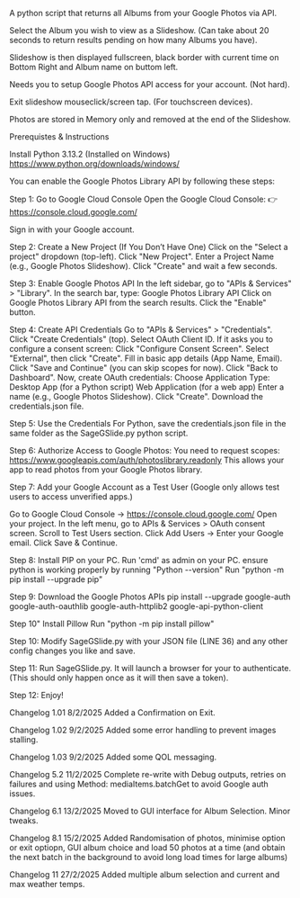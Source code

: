 A python script that returns all Albums from your Google Photos via API. 

Select the Album you wish to view as a Slideshow. (Can take about 20 seconds to return results pending on how many Albums you have).

Slideshow is then displayed fullscreen, black border with current time on Bottom Right and Album name on buttom left.

Needs you to setup Google Photos API access for your account. (Not hard).

Exit slideshow mouseclick/screen tap. (For touchscreen devices).

Photos are stored in Memory only and removed at the end of the Slideshow.


Prerequistes & Instructions

Install Python 3.13.2 (Installed on Windows)
https://www.python.org/downloads/windows/


You can enable the Google Photos Library API by following these steps:

Step 1: Go to Google Cloud Console
Open the Google Cloud Console:
👉 https://console.cloud.google.com/

Sign in with your Google account.

Step 2: Create a New Project (If You Don’t Have One)
Click on the "Select a project" dropdown (top-left).
Click "New Project".
Enter a Project Name (e.g., Google Photos Slideshow).
Click "Create" and wait a few seconds.


Step 3: Enable Google Photos API
In the left sidebar, go to "APIs & Services" > "Library".
In the search bar, type:
Google Photos Library API
Click on Google Photos Library API from the search results.
Click the "Enable" button.


Step 4: Create API Credentials
Go to "APIs & Services" > "Credentials".
Click "Create Credentials" (top).
Select OAuth Client ID.
If it asks you to configure a consent screen:
Click "Configure Consent Screen".
Select "External", then click "Create".
Fill in basic app details (App Name, Email).
Click "Save and Continue" (you can skip scopes for now).
Click "Back to Dashboard".
Now, create OAuth credentials:
Choose Application Type:
Desktop App (for a Python script)
Web Application (for a web app)
Enter a name (e.g., Google Photos Slideshow).
Click "Create".
Download the credentials.json file.


Step 5: Use the Credentials
For Python, save the credentials.json file in the same folder as the SageGSlide.py python script.


Step 6: Authorize Access to Google Photos:
You need to request scopes:
https://www.googleapis.com/auth/photoslibrary.readonly
This allows your app to read photos from your Google Photos library.

Step 7: Add your Google Account as a Test User
(Google only allows test users to access unverified apps.)

Go to Google Cloud Console → https://console.cloud.google.com/
Open your project.
In the left menu, go to APIs & Services > OAuth consent screen.
Scroll to Test Users section.
Click Add Users → Enter your Google email.
Click Save & Continue.

Step 8: Install PIP on your PC.
Run 'cmd' as admin on your PC.
ensure python is working properly by running 
"Python --version"
Run "python -m pip install --upgrade pip"

Step 9: Download the Google Photos APIs
pip install --upgrade google-auth google-auth-oauthlib google-auth-httplib2 google-api-python-client

Step 10" Install Pillow
Run "python -m pip install pillow"

Step 10: Modify SageGSlide.py with your JSON file (LINE 36) and any other config changes you like and save.

Step 11:  Run SageGSlide.py.  It will launch a browser for your to authenticate. (This should only happen once as it will then save a token).

Step 12: Enjoy!


Changelog 1.01 8/2/2025
Added a Confirmation on Exit.

Changelog 1.02 9/2/2025
Added some error handling to prevent images stalling.

Changelog 1.03 9/2/2025
Added some QOL messaging.

Changelog 5.2 11/2/2025
Complete re-write with Debug outputs, retries on failures and using Method: mediaItems.batchGet to avoid Google auth issues.

Changelog 6.1 13/2/2025
Moved to GUI interface for Album Selection. Minor tweaks.

Changelog 8.1 15/2/2025
Added Randomisation of photos, minimise option or exit optiopn, GUI album choice and load 50 photos at a time (and obtain the next batch in the background to avoid long load times for large albums)

Changelog 11 27/2/2025
Added multiple album selection and current and max weather temps.



